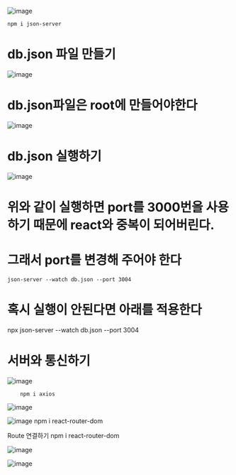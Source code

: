 ![image](https://github.com/minjukimmm/react_basiccc/assets/129017089/9dda5835-f8ff-4405-8686-43b2e74ff044)

    npm i json-server
     
# db.json 파일 만들기
![image](https://github.com/minjukimmm/react_basiccc/assets/129017089/a53f89dd-9d66-4067-ba5c-49e42fa56c51)

# db.json파일은 root에 만들어야한다

 ![image](https://github.com/minjukimmm/react_basiccc/assets/129017089/e46ee969-e8ac-4e6c-98e5-1154705351b6)
 
 
# db.json 실행하기
![image](https://github.com/minjukimmm/react_basiccc/assets/129017089/00bbf195-4c08-4bff-9a46-c733e04f5e16)

# 위와 같이 실행하면 port를 3000번을 사용하기 때문에 react와 중복이 되어버린다.
# 그래서 port를 변경해 주어야 한다
    json-server --watch db.json --port 3004

# 혹시 실행이 안된다면 아래를 적용한다
npx json-server --watch db.json --port 3004

# 서버와 통신하기

![image](https://github.com/minjukimmm/react_basiccc/assets/129017089/ce810c3d-651b-48ac-a884-6066a649e938)

        npm i axios
        
![image](https://github.com/minjukimmm/react_basiccc/assets/129017089/960cd804-8abe-4ca2-8eef-c523b49aec5b)

![image](https://github.com/minjukimmm/react_basiccc/assets/129017089/150dc3a5-a712-41c7-8940-84b12f735964)
npm i react-router-dom


Route 연결하기
 npm i react-router-dom
 
![image](https://github.com/minjukimmm/react_basiccc/assets/129017089/a45e9748-7fe1-436b-a2c5-cc30669bcd23)

![image](https://github.com/minjukimmm/react_basiccc/assets/129017089/1b806641-4854-42cd-9bf5-26a13edf1cce)


